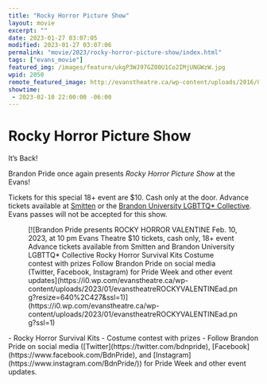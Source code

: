 ```yaml
---
title: "Rocky Horror Picture Show"
layout: movie
excerpt: ""
date: 2023-01-27 03:07:05
modified: 2023-01-27 03:07:06
permalink: "movie/2023/rocky-horror-picture-show/index.html"
tags: ["evans_movie"]
featured_img: /images/feature/ukgP3WJ97GZ00U1Co2IMjUNGWzW.jpg
wpid: 2050
remote_featured_image: http://evanstheatre.ca/wp-content/uploads/2016/01/ukgP3WJ97GZ00U1Co2IMjUNGWzW.jpg
showtime: 
 - 2023-02-10 22:00:00 -06:00
---
```


# Rocky Horror Picture Show

It’s Back!

Brandon Pride once again presents *Rocky Horror Picture Show* at the Evans!

Tickets for this special 18+ event are $10. Cash only at the door. Advance tickets available at [Smitten](https://www.facebook.com/areyousmitten) or the [Brandon University LGBTTQ\* Collective](https://www.facebook.com/groups/6104151727). Evans passes will not be accepted for this show.

<figure class="wp-block-image size-full">[![Brandon Pride presents
ROCKY HORROR VALENTINE
Feb. 10, 2023, at 10 pm
Evans Theatre
$10 tickets, cash only, 18+ event
Advance tickets available from Smitten and Brandon University LGBTTQ* Collective
Rocky Horror Survival Kits
Costume contest with prizes
Follow Brandon Pride on social media (Twitter, Facebook, Instagram) for Pride Week and other event updates](https://i0.wp.com/evanstheatre.ca/wp-content/uploads/2023/01/evanstheatreROCKYVALENTINEad.png?resize=640%2C427&ssl=1)](https://i0.wp.com/evanstheatre.ca/wp-content/uploads/2023/01/evanstheatreROCKYVALENTINEad.png?ssl=1)</figure>- Rocky Horror Survival Kits
- Costume contest with prizes
- Follow Brandon Pride on social media ([Twitter](https://twitter.com/bdnpride), [Facebook](https://www.facebook.com/BdnPride), and [Instagram](https://www.instagram.com/BdnPride/)) for Pride Week and other event updates.
